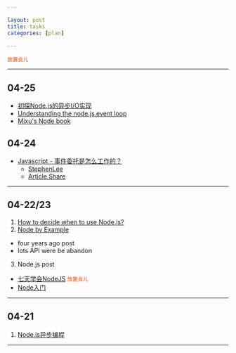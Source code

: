 ```yaml
---

layout: post
title: tasks
categories: [plan]

---
```


<i class="icon-ok"></i>
<i class="icon-tasks"></i>
<i class="icon-remove"></i>
<code style="color:#f40">放置会儿</code>

---

## 04-25
  * <i class="icon-tasks"></i> [初探Node.js的异步I/O实现](http://www.infoq.com/cn/articles/nodejs-asynchronous-io)
  * <i class="icon-tasks"></i> [Understanding the node.js event loop](http://blog.mixu.net/2011/02/01/understanding-the-node-js-event-loop/)
  * <i class="icon-tasks"></i> [Mixu's Node book](http://book.mixu.net/node/ch2.html)


## 04-24
  * <i class="icon-ok"></i> [Javascript - 事件委托是怎么工作的？](http://blog.segmentfault.com/stephenlee/1190000000473293)
    * <i class="icon-tasks"></i> [StephenLee](http://segmentfault.com/u/stephenlee)
    * <i class="icon-tasks"></i> [Article Share](http://jboat.diandian.com/)

---

## 04-22/23
  1. <i class="icon-ok"></i> [How to decide when to use Node.js?](http://stackoverflow.com/questions/5062614/how-to-decide-when-to-use-node-js)
  2. <i class="icon-remove"></i> [Node by Example](http://blog.osbutler.com/categories/node-by-example/?page=3)
   * four years ago post
   * lots API were be abandon
  3. <i class="icon-tasks"></i> Node.js post
   * [七天学会NodeJS](http://nqdeng.github.io/7-days-nodejs/)
<code style="color:#f40">放置会儿</code>
   * <i class="icon-ok"></i> [Node入门](http://www.nodebeginner.org/index-zh-cn.html) <i class="icon-thumbs-up"></i>


---

## 04-21
  1. <i class="icon-ok"></i> [Node.js异步编程](http://www.infoq.com/cn/news/2011/09/nodejs-async-code)

---

